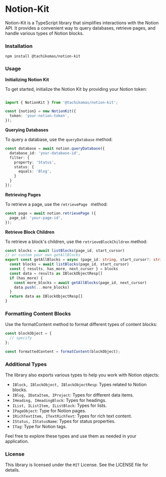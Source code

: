 # Notion-Kit

Notion-Kit is a TypeScript library that simplifies interactions with the Notion API. It provides a convenient way to query databases, retrieve pages, and handle various types of Notion blocks.

### Installation

`npm install @tachikomas/notion-kit`

### Usage

**Initializing Notion Kit**

To get started, initialize the Notion Kit by providing your Notion token:

```typescript

import { NotionKit } from '@tachikomas/notion-kit';

const {notion} = new NotionKit({
  token: 'your-notion-token',
});
```

**Querying Databases**

To query a database, use the `queryDatabase` method:

```typescript
const database = await notion.queryDatabase({
  database_id: 'your-database-id',
  filter: {
    property: 'Status',
    status: {
      equals: 'Blog',
    }
  }
});
```

**Retrieving Pages**

To retrieve a page, use the `retrievePage ` method:

```typescript
const page = await notion.retrievePage ({
  page_id: 'your-page-id',
});
```

**Retrieve Block Children**

To retrieve a block's children, use the `retrieveBlockChildren` method:

```typescript
const blocks = await listBlocks(page_id, start_cursor)
// or custom your own getAllBlocks
export const getAllBlocks = async (page_id: string, start_cursor?: string | null) => {
  const blocks = await listBlocks(page_id, start_cursor)
  const { results, has_more, next_cursor } = blocks
  const data = results as IBlockObjectResp[]
  if (has_more) {
    const more_blocks = await getAllBlocks(page_id, next_cursor)
    data.push(...more_blocks)
  }
  return data as IBlockObjectResp[]
}
```

### Formatting Content Blocks

Use the formatContent method to format different types of content blocks:
```typescript
const blockObject = {
  // specify
};

const formattedContent = formatContent(blockObject);
```
### Additional Types

The library also exports various types to help you work with Notion objects:

- `IBlock, IBlockObject, IBlockObjectResp`: Types related to Notion blocks.
- `IBlog, IDataItem, IProject`: Types for different data items.
- `IHeading, IHeadingBlock`: Types for headings.
- `IList, IListItem, IListBlock`: Types for lists.
- `IPageObject`: Type for Notion pages.
- `IRichTextItem, ITextRichText`: Types for rich text content.
- `IStatus, IStatusName`: Types for status properties.
- `ITag`: Type for Notion tags.

Feel free to explore these types and use them as needed in your application.

### License

This library is licensed under the `MIT` License. See the LICENSE file for details.